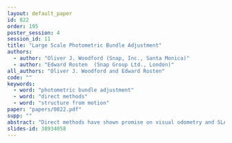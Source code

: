 ```yaml
---
layout: default_paper
id: 822
order: 195
poster_session: 4
session_id: 11
title: "Large Scale Photometric Bundle Adjustment"
authors:
  - author: "Oliver J. Woodford (Snap, Inc., Santa Monica)"
  - author: "Edward Rosten  (Snap Group Ltd., London)"
all_authors: "Oliver J. Woodford and Edward Rosten"
code: ""
keywords:
  - word: "photometric bundle adjustment"
  - word: "direct methods"
  - word: "structure from motion"
paper: "papers/0822.pdf"
supp: ""
abstract: "Direct methods have shown promise on visual odometry and SLAM, leading to greater accuracy and robustness over feature-based methods. However, offline 3-d reconstruction from internet images has not yet benefited from a joint, photometric optimization over dense geometry and camera parameters. Issues such as the lack of brightness constancy, and the sheer volume of data, make this a more challenging task. This work presents a framework for jointly optimizing millions of scene points and hundreds of camera poses and intrinsics, using a photometric cost that is invariant to local lighting changes. The improvement in metric reconstruction accuracy that it confers over feature-based bundle adjustment is demonstrated on the large-scale Tanks & Temples benchmark. We further demonstrate qualitative reconstruction improvements on an internet photo collection, with challenging diversity in lighting and camera intrinsics."
slides-id: 38934058
---
```

